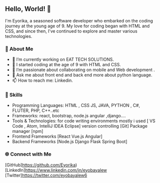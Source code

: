 ## Hello, World! 👋

I'm Eyorika, a seasoned software developer who embarked on the coding journey at the young age of 9. My love for coding began with HTML and CSS, and since then, I've continued to explore and master various technologies.

### 💼 About Me

- 🔭 I’m currently working on EAT TECH SOLUTIONS.
- 🌱 I started coding at the age of 9 with HTML and CSS.
- 👯 I’m passionate about collaborating on mobile and Web development .
- 💬 Ask me about front end and back end more about python language.
- 📫 How to reach me: Linkedin.

### 🚀 Skills

- Programming Languages: HTML , CSS JS, JAVA, PYTHON , C#, FLUTER, PHP, C++..etc
- Frameworks: react, bootstrap, node.js angular ,django....
- Tools & Technologies: for code writing environments mostly i used [ VS Code , Atom, IntelliJ IDEA Eclipse] version controlling [Git] Package manager [npm]
- Frontend Frameworks  [React Vue.js Angular]
- Backend Frameworks [Node.js Django Flask Spring Boot]

### 🌐 Connect with Me

[GitHub]https://github.com/Eyorika)
[LinkedIn]https://www.linkedin.com/in/eyobayalew
[Twitter]https://twitter.com/eyobayalew6





